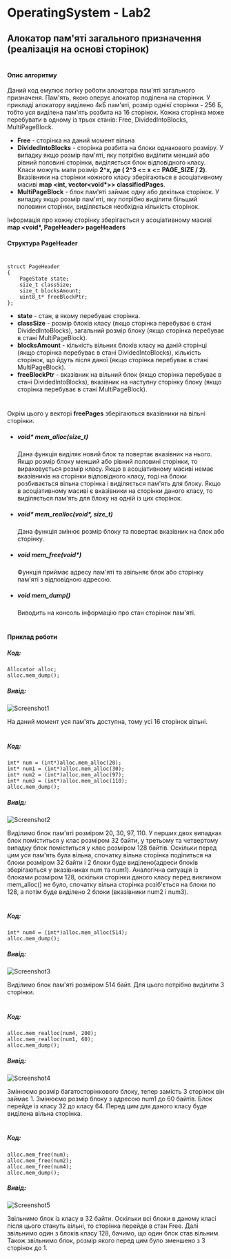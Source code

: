 # OperatingSystem - Lab2

##  Алокатор пам'яті загального призначення (реалізація на основі сторінок)
#
#### Опис алгоритму

Даний код емулює логіку роботи алокатора пам'яті загального призначеня.
Пам'ять, якою оперує алокатор поділена на сторінки. У прикладі алокатору виділено 4кБ пам'яті, розмір однієї сторінки - 256 Б, тобто уся виділена пам'ять розбита на 16 сторінок. Кожна сторінка може перебувати в одному із трьох станів: Free, DividedIntoBlocks, MultiPageBlock.

- **Free** - сторінка на даний момент вільна
- **DividedIntoBlocks** - сторінка розбита на блоки однакового розміру. У випадку якщо розмір пам'яті, яку потрібно виділити менший або рівний половині сторінки, виділяється блок відповідного класу. Класи можуть мати розмір **2^x, де ( 2^3 <= x <= PAGE_SIZE / 2)**. Вказівники на сторінки кожного класу зберігаються в асоціативному масиві **map <int, vector<void\*>> classifiedPages**.
- **MultiPageBlock** - блок пам'яті займає одну або декілька сторінок. У випадку якщо розмір пам'яті, яку потрібно виділити більший половини сторінки, виділяється необхідна кількість сторінок.

Інформація про кожну сторінку зберігається у асоціативному масиві **map <void\*, PageHeader> pageHeaders**

#### Структура PageHeader
#
```
struct PageHeader 
{
	PageState state;
	size_t classSize;
	size_t blocksAmount;
	uint8_t* freeBlockPtr;
};
```

- **state** - стан, в якому перебуває сторінка.
- **classSize** - розмір блоків класу (якщо сторінка перебуває в стані DividedIntoBlocks), загальний розмір блоку (якщо сторінка перебуває в стані MultiPageBlock).
- **blocksAmount** - кількість вільних блоків класу на даній сторінці (якщо сторінка перебуває в стані DividedIntoBlocks), кількість сторінок, що йдуть після даної (якщо сторінка перебуває в стані MultiPageBlock).
- **freeBlockPtr** - вказівник на вільний блок (якщо сторінка перебуває в стані DividedIntoBlocks), вказівник на наступну сторінку блоку (якщо сторінка перебуває в стані MultiPageBlock).
#

Окрім цього у векторі **freePages** зберігаються вказівники на вільні сторінки.

- ##### **void\* mem_alloc(size_t)**

    Дана функція виділяє новий блок та повертає вказівник на нього. Якщо розмір блоку менший або рівний половині сторінки, то вираховується розмір класу. Якщо в асоціативному масиві немає вказівників на сторінки відповідного класу, тоді на блоки розбивається вільна сторінка і виділяється пам'ять для блоку. Якщо в асоціативному масиві є вказівники на сторінки даного класу, то виділяється пам'ять для блоку на одній із цих сторінок.

- ##### **void\* mem_realloc(void\*, size_t)**

    Дана функція змінює розмір блоку та повертає вказівник на блок або сторінку.
    
- ##### **void mem_free(void\*)**

    Функція приймає адресу пам'яті та звільняє блок або сторінку пам'яті з відповідною адресою.
    
- ##### **void mem_dump()**

    Виводить на консоль інформацію про стан сторінок пам'яті.
    
#

#### Приклад роботи

##### Код: 

```
Allocator alloc;	
alloc.mem_dump();
```

##### Вивід: 


![Screenshot1](https://github.com/Wistony/OperatingSystem_Labs/tree/master/Lab2_PageMemoryAllocator/img/1.png)

На даний момент уся пам'ять доступна, тому усі 16 сторінок вільні.

#

##### Код:

```
int* num = (int*)alloc.mem_alloc(20);
int* num1 = (int*)alloc.mem_alloc(30);
int* num2 = (int*)alloc.mem_alloc(97);
int* num3 = (int*)alloc.mem_alloc(110);
alloc.mem_dump();
```

##### Вивід: 

![Screenshot2](https://github.com/Wistony/OperatingSystem_Labs/tree/master/Lab2_PageMemoryAllocator/img/2.png)

Виділимо блок пам'яті розміром 20, 30, 97, 110. У перших двох випадках блок поміститься у клас розміром 32 байти, у третьому та четвертому випадку блок поміститься у клас розміром 128 байтів. Оскільки перед цим уся пам'ять була вільна, спочатку вільна сторінка поділиться на блоки розміром 32 байти і 2 блоки буде виділено(адреси блоків зберігаються у вказівниках num та num1). Аналогічна ситуація із блоками розміром 128, оскільки сторінки даного класу перед викликом mem_alloc() не було, спочатку вільна сторінка розіб'ється на блоки по 128, а потім буде виділено 2 блоки (вказівники num2 і num3).

#

##### Код:

```
int* num4 = (int*)alloc.mem_alloc(514);
alloc.mem_dump();
```

##### Вивід: 

![Screenshot3](https://github.com/Wistony/OperatingSystem_Labs/tree/master/Lab2_PageMemoryAllocator/img/3.png)

Виділимо блок пам'яті розміром 514 байт. Для цього потрібно виділити 3 сторінки.

#

##### Код:

```
alloc.mem_realloc(num4, 200);
alloc.mem_realloc(num1, 60);
alloc.mem_dump();
```

##### Вивід: 

![Screenshot4](https://github.com/Wistony/OperatingSystem_Labs/tree/master/Lab2_PageMemoryAllocator/img/4.png)

Змінюємо розмір багатосторінкового блоку, тепер замість 3 сторінок він займає 1. Змінюємо розмір блоку з адресою num1 до 60 байтів. Блок перейде із класу 32 до класу 64. Перед цим для даного класу буде виділена вільна сторінка.

#

##### Код:

```
alloc.mem_free(num);
alloc.mem_free(num2);
alloc.mem_free(num4);
alloc.mem_dump();
```

##### Вивід: 

![Screenshot5](https://github.com/Wistony/OperatingSystem_Labs/tree/master/Lab2_PageMemoryAllocator/img/5.png)

Звільнимо блок із класу в 32 байти. Оскільки всі блоки в даному класі після цього стануть вільні, то сторінка перейде в стан Free. Далі звільнимо один з блоків класу 128, бачимо, що один блок став вільним. Також звільнимо блок, розмір якого перед цим було зменшено з 3 сторінок до 1.
